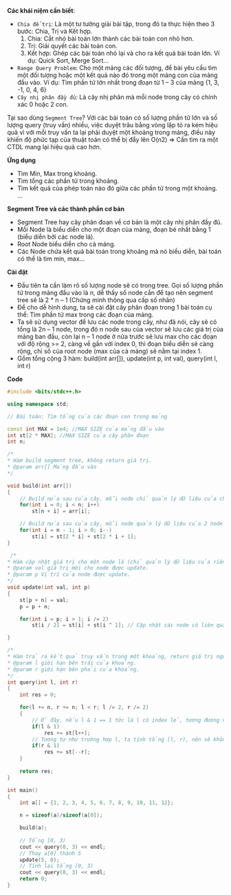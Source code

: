 **Các khái niệm cần biết**:
+ `Chia để trị`: Là một tư tưởng giải bài tập, trong đó ta thực hiện theo 3 bước: Chia, Trị và Kết hợp.
	1. Chia: Cắt nhỏ bài toán lớn thành các bài toán con nhỏ hơn.
	2. Trị: Giải quyết các bài toán con. 
	3. Kết hợp: Ghép các bài toán nhỏ lại và cho ra kết quả bài toán lớn.
	Ví dụ: Quick Sort, Merge Sort...
+ `Range Query Problem`: Cho một mảng các đối tượng, đề bài yêu cầu tìm một đối tượng hoặc một kết quả nào đó trong một mảng con của mảng đầu vào.
	 Ví dụ: Tìm phần tử lớn nhất trong đoạn từ 1 – 3 của mảng {1, 3, -1, 0, 4, 6}
+ `Cây nhị phân đầy đủ`:  Là cây nhị phân mà mỗi node trong cây có chính xác 0 hoặc 2 con.

Tại sao dùng `Segment Tree`? 
   Với các bài toán có số lượng phần tử lớn và số lượng query (truy vấn) nhiều, việc duyệt trâu bằng vòng lặp tỏ ra kém hiệu quả vì với mỗi truy vấn ta lại phải duyệt một khoảng trong mảng, điều này khiến độ phức tạp của thuật toán có thể bị đẩy lên O(n2) => Cần tìm ra một CTDL mang lại hiệu quả cao hơn.

**Ứng dụng**
+ Tìm Min, Max trong khoảng.
+ Tìm tổng các phần tử trong khoảng. 
+ Tìm kết quả của phép toán nào đó giữa các phần tử trong một khoảng.
    ...
  
**Segment Tree và các thành phần cơ bản**
+ Segment Tree hay cây phân đoạn về cơ bản là một cây nhị phân đầy đủ.
+ Mỗi Node là biểu diễn cho một đoạn của mảng, đoạn bé nhất bằng 1 (biểu diễn bởi các node lá).
+ Root Node biểu diễn cho cả mảng.  
+ Các Node chứa kết quả bài toán trong khoảng mà nó biểu diễn, bài toán có thể là tìm min, max...


**Cài đặt**
- Đầu tiên ta cần làm rõ số lượng node sẽ có trong tree. Gọi số lượng phần tử trong mảng đầu vào là n, dễ thấy số node cần để tạo nên segment tree sẽ là 2 * n – 1 (Chứng minh thông qua cấp số nhân)
- Để cho dễ hình dung, ta sẽ cài đặt cây phân đoạn trong 1 bài toán cụ thể: Tìm phần tử max trong các đoạn của mảng. 
- Ta sẽ sử dụng vector để lưu các node trong cây, như đã nói, cây sẽ có tổng là 2n – 1 node, trong đó n node sau của vector sẽ lưu các giá trị của mảng ban đầu, còn lại n – 1 node ở nửa trước sẽ lưu max cho các đoạn với độ rộng >= 2, càng về gần với index 0, thì đoạn biểu diễn sẽ càng rộng, chỉ số của root node (max của cả mảng) sẽ nằm tại index 1.
- Gồm tổng cộng 3 hàm: build(int arr[]), update(int p, int val), query(int l, int r) 

**Code**
```cpp
#include <bits/stdc++.h> 

using namespace std; 

// Bài toán: Tìm tổng của các đoạn con trong mảng

const int MAX = 1e4; //MAX SIZE của mảng đầu vào
int st[2 * MAX]; //MAX SIZE của cây phân đoạn 
int n; 

/* 
* Hàm build segment tree, không return giá trị. 
* @param arr[] Mảng đầu vào 
*/

void build(int arr[]) 
{
    // Build nửa sau của cây, mỗi node chỉ quản lý dữ liệu của chính nó
    for(int i = 0; i < n; i++) 
        st[n + i] = arr[i]; 

    // Build nửa sau của cây, mỗi node quản lý dữ liệu của 2 node con, mỗi node con lưu dữ liệu của một khoảng trong mảng.
    for(int i = n - 1; i > 0; i--)
        st[i] = st[2 * i] + st[2 * i + 1];
}

 /*
* Hàm cập nhật giá trị cho một node lá (chỉ quản lý dữ liệu của riêng nó) trong cây.
* @param val giá trị mới cho node được update.
* @param p Vị trí của node được update.
*/
void update(int val, int p) 
{
    st[p + n] = val; 
    p = p + n; 

    for(int i = p; i > 1; i /= 2) 
        st[i / 2] = st[i] + st[i ^ 1]; // Cập nhật các node có liên quan đến node bị thay đổi.

}

/*
* Hàm trả ra kết quả truy vấn trong một khoảng, return giá trị nguyên.
* @param l giới hạn bên trái của khoảng.
* @param r giới hạn bên phải của khoảng.
*/
int query(int l, int r) 
{
    int res = 0; 

    for(l += n, r += n; l < r; l /= 2, r /= 2) 
    {
        // Ở đây, nếu l & 1 == 1 tức là l có index lẻ, tương đương với việc node l đang là node con bên phải của node cha, nên node con bên trái của l không thuộc vào khoảng cần xét, ta dịch index của l sang phải 1 index.
        if(l & 1)
            res += st[l++]; 
        // Tương tự như trường hợp l, ta tính tổng [l, r), nên sẽ không lấy node r lẻ.
        if(r & 1)
            res += st[--r];
    }
    
    return res; 
}

int main() 
{
    int a[] = {1, 2, 3, 4, 5, 6, 7, 8, 9, 10, 11, 12}; 

    n = sizeof(a)/sizeof(a[0]); 

    build(a);
    
    // Tổng [0, 3)
    cout << query(0, 3) << endl; 
    // Thay a[0] thành 5
    update(5, 0);
    // Tính lại tổng [0, 3) 
    cout << query(0, 3) << endl; 
    return 0;
}
```

